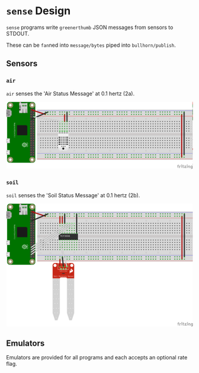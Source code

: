 # `sense` Design

`sense` programs write `greenerthumb` JSON messages from sensors to STDOUT.

These can be `fan`ned into `message/bytes` piped into `bullhorn/publish`.

## Sensors

### `air`

`air` senses the 'Air Status Message' at 0.1 hertz (2a).

![Air Schematic](air.png)

### `soil`

`soil` senses the 'Soil Status Message' at 0.1 hertz (2b).

![Soil Schematic](soil.png)

## Emulators

Emulators are provided for all programs and each accepts an optional rate flag.
